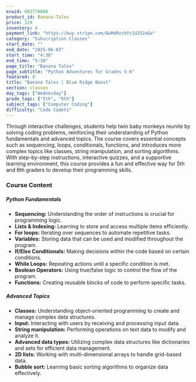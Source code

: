 ```yaml
---
ecwid: 682778868
product_id: Banana-Tales
price: 129
inventory: 4
payment_link: "https://buy.stripe.com/8wMdRvcbYc1U252aGe"
category: "Subscription Classes"
start_date: ""
end_date: "2025-06-03"
start_time: "4:30"
end_time: "5:30"
page_title: "Banana Tales"
page_subtitle: "Python Adventures for Grades 5-6"
featured: 0
title: "Banana Tales | Blue Ridge Boost"
section: classes
day_tags: ["Wednesday"]
grade_tags: ["5th", "6th"]
subject_tags: ["Computer Coding"]
difficulty: "Code Cadets"
---
```

<p>Through interactive challenges, students help twin baby monkeys reunite by solving coding problems, reinforcing their understanding of Python fundamentals and advanced topics. The course covers essential concepts such as sequencing, loops, conditionals, functions, and introduces more complex topics like classes, string manipulation, and sorting algorithms. With step-by-step instructions, interactive quizzes, and a supportive learning environment, this course provides a fun and effective way for 5th and 6th graders to develop their programming skills.
</p>
<h3>Course Content</h3>

<h5>Python Fundamentals</h5>
<ul>
    <li><strong>Sequencing:</strong> Understanding the order of instructions is crucial for programming logic.</li>
    <li><strong>Lists & Indexing:</strong> Learning to store and access multiple items efficiently.</li>
    <li><strong>For loops:</strong> Iterating over sequences to automate repetitive tasks.</li>
    <li><strong>Variables:</strong> Storing data that can be used and modified throughout the program.</li>
    <li><strong>If/Else Conditionals:</strong> Making decisions within the code based on certain conditions.</li>
    <li><strong>While Loops:</strong> Repeating actions until a specific condition is met.</li>
    <li><strong>Boolean Operators:</strong> Using true/false logic to control the flow of the program.</li>
    <li><strong>Functions:</strong> Creating reusable blocks of code to perform specific tasks.</li>
</ul>
<h5>Advanced Topics</h5>
<ul>
    <li><strong>Classes:</strong> Understanding object-oriented programming to create and manage complex data structures.</li>
    <li><strong>Input:</strong> Interacting with users by receiving and processing input data.</li>
    <li><strong>String manipulation:</strong> Performing operations on text data to modify and analyze it.</li>
    <li><strong>Advanced data types:</strong> Utilizing complex data structures like dictionaries and sets for efficient data management.</li>
    <li><strong>2D lists:</strong> Working with multi-dimensional arrays to handle grid-based data.</li>
    <li><strong>Bubble sort:</strong> Learning basic sorting algorithms to organize data effectively.</li>
</ul>

